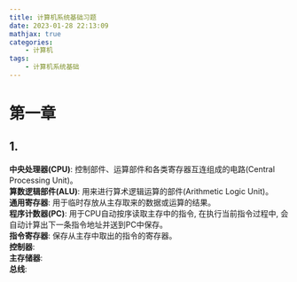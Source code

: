 ```yaml
---
title: 计算机系统基础习题
date: 2023-01-28 22:13:09
mathjax: true
categories:
    - 计算机
tags:
    - 计算机系统基础
---
```

# 第一章
## 1.   
**中央处理器(CPU)**: 控制部件、运算部件和各类寄存器互连组成的电路(Central Processing Unit)。  
**算数逻辑部件(ALU)**: 用来进行算术逻辑运算的部件(Arithmetic Logic Unit)。  
**通用寄存器**: 用于临时存放从主存取来的数据或运算的结果。  
**程序计数器(PC)**: 用于CPU自动按序读取主存中的指令, 在执行当前指令过程中, 会自动计算出下一条指令地址并送到PC中保存。  
**指令寄存器**: 保存从主存中取出的指令的寄存器。  
**控制器**:  
**主存储器**:  
**总线**:  
<!--more-->